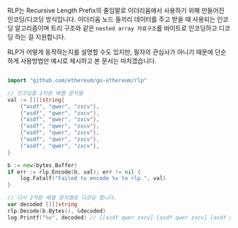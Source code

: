 RLP는 Recursive Length Prefix의 줄임말로 이더리움에서 사용하기 위해 만들어진 인코딩/디코딩 방식입니다. 이더리움 노드 들끼리 데이터를 주고 받을 때 사용되는 인코딩 알고리즘이며 트리 구조와 같은 `nested array 자료구조`를 바이트로 인코딩하고 디코딩 하는 걸 지원합니다.

RLP가 어떻게 동작하는지를 설명할 수도 있지만, 필자의 관심사가 아니기 때문에 단순하게 사용방법만 예시로 제시하고 본 문서는 마치겠습니다.

```go

import "github.com/ethereum/go-ethereum/rlp"

// 인코딩할 2차원 배열 문자열
val := [][]string{
    {"asdf", "qwer", "zxcv"},
    {"asdf", "qwer", "zxcv"},
    {"asdf", "qwer", "zxcv"},
    {"asdf", "qwer", "zxcv"},
    {"asdf", "qwer", "zxcv"},
    {"asdf", "qwer", "zxcv"},
    {"asdf", "qwer", "zxcv"},
}

b := new(bytes.Buffer)
if err := rlp.Encode(b, val); err != nil {
    log.Fatalf("Failed to encode %v to rlp.", val)
}

// 다시 2차원 배열 문자열로 디코딩 합니다.
var decoded [][]string
rlp.Decode(b.Bytes(), &decoded)
log.Printf("%v", decoded) // [[asdf qwer zxcv] [asdf qwer zxcv] [asdf qwer zxcv]]
```